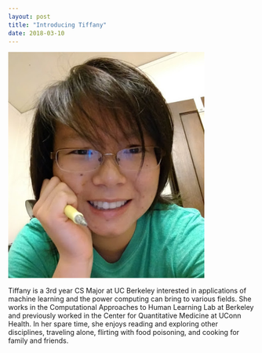 ```yaml
---
layout: post
title: "Introducing Tiffany"
date: 2018-03-10
---
```



<img src="tiffany.jpg" alt="tiffany" style="width: 400px;"/>


Tiffany is a 3rd year CS Major at UC Berkeley interested in applications of machine learning and the power computing can bring to various fields. She works in the Computational Approaches to Human Learning Lab at Berkeley and previously worked in the Center for Quantitative Medicine at UConn Health. In her spare time, she enjoys reading and exploring other disciplines, traveling alone, flirting with food poisoning, and cooking for family and friends.